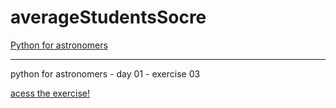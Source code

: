 # averageStudentsSocre

[Python for astronomers](https://prappleizer.github.io/)

---

python for astronomers - day 01 - exercise 03

[acess the exercise!](https://prappleizer.github.io/Tutorials/Day1/first_day_tutorial_part_1.html)
